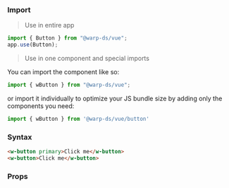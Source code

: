 ### Import

> Use in entire app

```js
import { Button } from "@warp-ds/vue";
app.use(Button);
```

> Use in one component and special imports

You can import the component like so:
```js
import { wButton } from "@warp-ds/vue";
```

or import it individually to optimize your JS bundle size by adding only the components you need:
```js
import { wButton } from '@warp-ds/vue/button'

```

### Syntax

```html
<w-button primary>Click me</w-button>
<w-button>Click me</w-button>
```

### Props

<api-table type=vue component="Button" />
